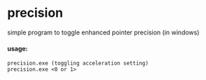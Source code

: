 # precision
simple program to toggle enhanced pointer precision (in windows)

#### usage:
```
precision.exe (toggling acceleration setting)
precision.exe <0 or 1>
```

